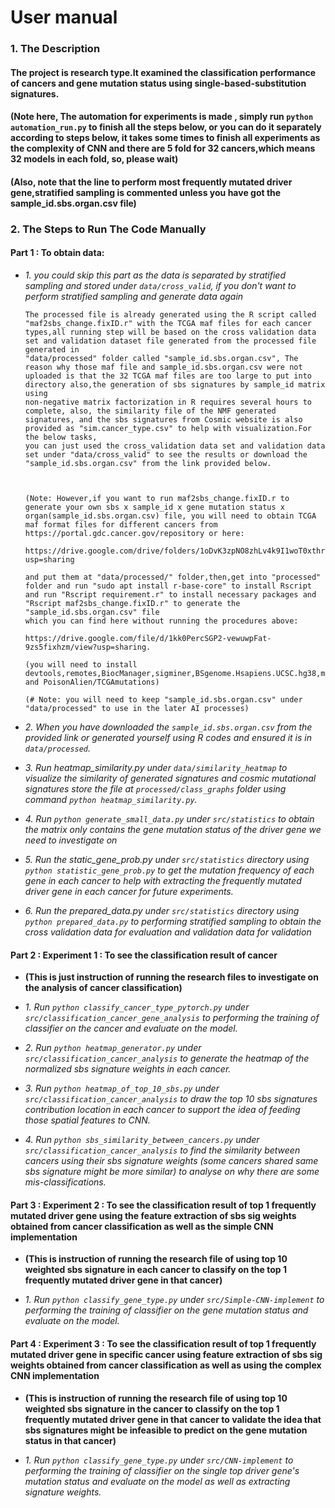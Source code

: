 # User manual 

### 1. The Description

#### The project is research type.It examined the classification performance of cancers and gene mutation status using single-based-substitution signatures.



#### (Note here, The automation for experiments is made , simply run `python automation_run.py` to finish all the steps below, or you can do it separately according to steps below, it takes some times to finish all experiments as the complexity of CNN and there are 5 fold for 32 cancers,which means 32 models in each fold, so, please wait)
#### (Also, note that the line to perform most frequently mutated driver gene,stratified sampling is commented unless you have got the sample_id.sbs.organ.csv file)

### 2. The Steps to Run The Code Manually
#### Part 1 : To obtain data:

* *1. you could skip this part as the data is separated by stratified sampling and stored under `data/cross_valid`, if you don't want to perform stratified sampling and generate data again*
   

      The processed file is already generated using the R script called "maf2sbs_change.fixID.r" with the TCGA maf files for each cancer types,all running step will be based on the cross validation data set and validation dataset file generated from the processed file generated in 
      "data/processed" folder called "sample_id.sbs.organ.csv", The reason why those maf file and sample_id.sbs.organ.csv were not uploaded is that the 32 TCGA maf files are too large to put into directory also,the generation of sbs signatures by sample_id matrix using 
      non-negative matrix factorization in R requires several hours to complete, also, the similarity file of the NMF generated signatures, and the sbs signatures from Cosmic website is also provided as "sim.cancer_type.csv" to help with visualization.For the below tasks, 
      you can just used the cross_validation data set and validation data set under "data/cross_valid" to see the results or download the "sample_id.sbs.organ.csv" from the link provided below.



      (Note: However,if you want to run maf2sbs_change.fixID.r to generate your own sbs x sample_id x gene mutation status x organ(sample_id.sbs.organ.csv) file, you will need to obtain TCGA maf format files for different cancers from https://portal.gdc.cancer.gov/repository or here:
   
      https://drive.google.com/drive/folders/1oDvK3zpNO8zhLv4k9I1woT0xthrKGdAW?usp=sharing
   
      and put them at "data/processed/" folder,then,get into "processed" folder and run "sudo apt install r-base-core" to install Rscript and run "Rscript requirement.r" to install necessary packages and "Rscript maf2sbs_change.fixID.r" to generate the "sample_id.sbs.organ.csv" file 
      which you can find here without running the procedures above:
   
      https://drive.google.com/file/d/1kk0PercSGP2-vewuwpFat-9zs5fixhzm/view?usp=sharing.
   
      (you will need to install devtools,remotes,BiocManager,sigminer,BSgenome.Hsapiens.UCSC.hg38,maftools and PoisonAlien/TCGAmutations)
      
      (# Note: you will need to keep "sample_id.sbs.organ.csv" under "data/processed" to use in the later AI processes)


* *2. When you have downloaded the `sample_id.sbs.organ.csv` from the provided link or generated yourself using R codes and ensured it is in `data/processed`.*

  
* *3. Run heatmap_similarity.py under `data/similarity_heatmap` to visualize the similarity of generated signatures and cosmic mutational signatures store the file at `processed/class_graphs` folder using command `python heatmap_similarity.py`.*

   
* *4. Run `python generate_small_data.py` under `src/statistics` to obtain the matrix only contains the gene mutation status of the driver gene we need to investigate on*


* *5. Run the static_gene_prob.py under `src/statistics` directory using `python statistic_gene_prob.py` to get the mutation frequency of each gene in each cancer to help with extracting the frequently mutated driver gene in each cancer for future experiments.* 


* *6. Run the prepared_data.py under `src/statistics` directory using `python prepared_data.py` to performing stratified sampling to obtain the cross validation data for evaluation and validation data for validation*


#### Part 2 : Experiment 1 : To see the classification result of cancer 

- **(This is just instruction of running the research files to investigate on the analysis of cancer classification)**
 
* *1. Run `python classify_cancer_type_pytorch.py` under `src/classification_cancer_gene_analysis` to performing the training of classifier on 
   the cancer and evaluate on the model.*
  

* *2. Run `python heatmap_generator.py` under `src/classification_cancer_analysis` to generate the heatmap of the normalized sbs signature weights in each cancer.*


* *3. Run `python heatmap_of_top_10_sbs.py` under `src/classification_cancer_analysis` to draw the top 10 sbs signatures contribution location in each cancer to support the idea of feeding those spatial features to CNN.*
   
   
* *4. Run `python sbs_similarity_between_cancers.py` under `src/classification_cancer_analysis` to find the similarity between cancers using their sbs signature weights (some cancers shared same sbs signature might be more similar) to analyse on why there are some mis-classifications.*


   
#### Part 3 : Experiment 2 : To see the classification result of top 1 frequently mutated driver gene using the feature extraction of sbs sig weights obtained from cancer classification as well as the simple CNN implementation

- **(This is instruction of running the research file of using top 10 weighted sbs signature in each cancer to classify on the top 1 frequently mutated driver gene in that cancer)**

* *1. Run `python classify_gene_type.py` under `src/Simple-CNN-implement` to performing the training of classifier on 
   the gene mutation status and evaluate on the model.*


  

#### Part 4 : Experiment 3 : To see the classification result of top 1 frequently mutated driver gene in specific cancer using feature extraction of sbs sig weights obtained from cancer classification as well as using the complex CNN implementation

- **(This is instruction of running the research file of using top 10 weighted sbs signature in the cancer to classify on the top 1 frequently mutated driver gene in that cancer to validate the idea that sbs signatures might be infeasible to predict on the gene mutation status in that cancer)** 


* *1. Run `python classify_gene_type.py` under `src/CNN-implement` to performing the training of classifier on 
   the single top driver gene's mutation status and evaluate on the model as well as extracting signature weights.*
   

